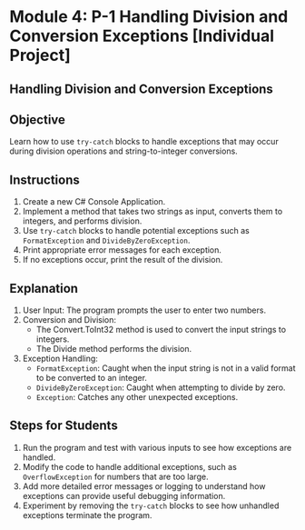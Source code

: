 # Module 4: P-1 Handling Division and Conversion Exceptions [Individual Project]

## Handling Division and Conversion Exceptions

## Objective

Learn how to use `try-catch` blocks to handle exceptions that may occur during division operations and string-to-integer conversions.

## Instructions

1. Create a new C# Console Application.
2. Implement a method that takes two strings as input, converts them to integers, and performs division.
3. Use `try-catch` blocks to handle potential exceptions such as `FormatException` and `DivideByZeroException`.
4. Print appropriate error messages for each exception.
5. If no exceptions occur, print the result of the division.

## Explanation

1. User Input: The program prompts the user to enter two numbers.
2. Conversion and Division:
    * The Convert.ToInt32 method is used to convert the input strings to integers.
    * The Divide method performs the division.
3. Exception Handling:
    * `FormatException`: Caught when the input string is not in a valid format to be converted to an integer.
    * `DivideByZeroException`: Caught when attempting to divide by zero.
    * `Exception`: Catches any other unexpected exceptions.

## Steps for Students

1. Run the program and test with various inputs to see how exceptions are handled.
2. Modify the code to handle additional exceptions, such as `OverflowException` for numbers that are too large.
3. Add more detailed error messages or logging to understand how exceptions can provide useful debugging information.
4. Experiment by removing the `try-catch` blocks to see how unhandled exceptions terminate the program.
